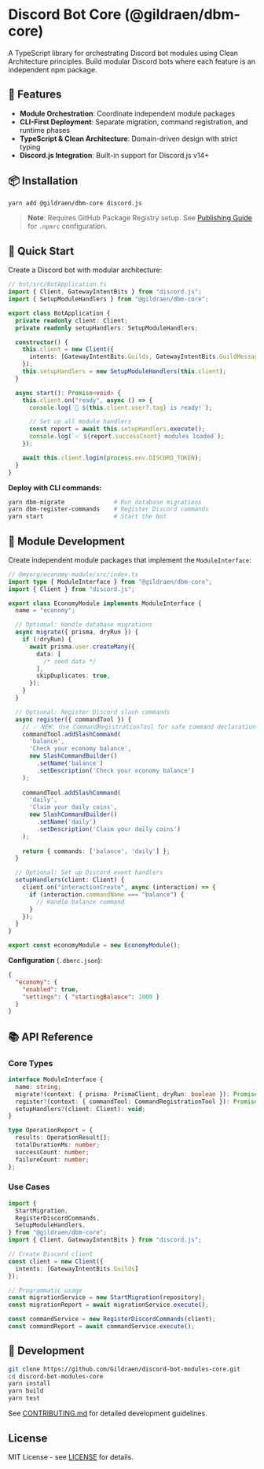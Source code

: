 # Discord Bot Core (@gildraen/dbm-core)

A TypeScript library for orchestrating Discord bot modules using Clean Architecture principles. Build modular Discord bots where each feature is an independent npm package.

## 🎯 Features

- **Module Orchestration**: Coordinate independent module packages
- **CLI-First Deployment**: Separate migration, command registration, and runtime phases
- **TypeScript & Clean Architecture**: Domain-driven design with strict typing
- **Discord.js Integration**: Built-in support for Discord.js v14+

## 📦 Installation

```bash
yarn add @gildraen/dbm-core discord.js
```

> **Note**: Requires GitHub Package Registry setup. See [Publishing Guide](CONTRIBUTING.md#publishing) for `.npmrc` configuration.

## 🚀 Quick Start

Create a Discord bot with modular architecture:

```typescript
// bot/src/BotApplication.ts
import { Client, GatewayIntentBits } from "discord.js";
import { SetupModuleHandlers } from "@gildraen/dbm-core";

export class BotApplication {
  private readonly client: Client;
  private readonly setupHandlers: SetupModuleHandlers;

  constructor() {
    this.client = new Client({
      intents: [GatewayIntentBits.Guilds, GatewayIntentBits.GuildMessages],
    });
    this.setupHandlers = new SetupModuleHandlers(this.client);
  }

  async start(): Promise<void> {
    this.client.on("ready", async () => {
      console.log(`🤖 ${this.client.user?.tag} is ready!`);

      // Set up all module handlers
      const report = await this.setupHandlers.execute();
      console.log(`✅ ${report.successCount} modules loaded`);
    });

    await this.client.login(process.env.DISCORD_TOKEN);
  }
}
```

**Deploy with CLI commands:**

```bash
yarn dbm-migrate              # Run database migrations
yarn dbm-register-commands    # Register Discord commands
yarn start                    # Start the bot
```

## 🔧 Module Development

Create independent module packages that implement the `ModuleInterface`:

```typescript
// @myorg/economy-module/src/index.ts
import type { ModuleInterface } from "@gildraen/dbm-core";
import { Client } from "discord.js";

export class EconomyModule implements ModuleInterface {
  name = "economy";

  // Optional: Handle database migrations
  async migrate({ prisma, dryRun }) {
    if (!dryRun) {
      await prisma.user.createMany({
        data: [
          /* seed data */
        ],
        skipDuplicates: true,
      });
    }
  }

  // Optional: Register Discord slash commands
  async register({ commandTool }) {
    // ✅ NEW: Use CommandRegistrationTool for safe command declaration
    commandTool.addSlashCommand(
      'balance',
      'Check your economy balance',
      new SlashCommandBuilder()
        .setName('balance')
        .setDescription('Check your economy balance')
    );
    
    commandTool.addSlashCommand(
      'daily',
      'Claim your daily coins',
      new SlashCommandBuilder()
        .setName('daily')
        .setDescription('Claim your daily coins')
    );
    
    return { commands: ['balance', 'daily'] };
  }

  // Optional: Set up Discord event handlers
  setupHandlers(client: Client) {
    client.on("interactionCreate", async (interaction) => {
      if (interaction.commandName === "balance") {
        // Handle balance command
      }
    });
  }
}

export const economyModule = new EconomyModule();
```

**Configuration** (`.dbmrc.json`):

```json
{
  "economy": {
    "enabled": true,
    "settings": { "startingBalance": 1000 }
  }
}
```

## 📚 API Reference

### Core Types

```typescript
interface ModuleInterface {
  name: string;
  migrate?(context: { prisma: PrismaClient; dryRun: boolean }): Promise<void>;
  register?(context: { commandTool: CommandRegistrationTool }): Promise<void>;
  setupHandlers?(client: Client): void;
}

type OperationReport = {
  results: OperationResult[];
  totalDurationMs: number;
  successCount: number;
  failureCount: number;
};
```

### Use Cases

```typescript
import {
  StartMigration,
  RegisterDiscordCommands,
  SetupModuleHandlers,
} from "@gildraen/dbm-core";
import { Client, GatewayIntentBits } from "discord.js";

// Create Discord client
const client = new Client({
  intents: [GatewayIntentBits.Guilds]
});

// Programmatic usage
const migrationService = new StartMigration(repository);
const migrationReport = await migrationService.execute();

const commandService = new RegisterDiscordCommands(client);
const commandReport = await commandService.execute();
```

## 🧪 Development

```bash
git clone https://github.com/Gildraen/discord-bot-modules-core.git
cd discord-bot-modules-core
yarn install
yarn build
yarn test
```

See [CONTRIBUTING.md](CONTRIBUTING.md) for detailed development guidelines.

## License

MIT License - see [LICENSE](LICENSE) for details.
